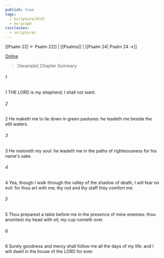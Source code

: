 ```yaml
---
publish: true
tags:
  - Scripture/OldT
  - no-graph
cssclasses:
  - scriptures
---
```

[[Psalm 22| ← Psalm 22]] | [[Psalms]] | [[Psalm 24| Psalm 24 →]]

[Online](https://churchofjesuschrist.org/study/scriptures/ot/ps/23?lang=eng)

>[!example] Chapter Summary
>
###### 1
1 THE LORD is my shepherd; I shall not want.
###### 2
2 He maketh me to lie down in green pastures: he leadeth me beside the still waters.
###### 3
3 He restoreth my soul: he leadeth me in the paths of righteousness for his name's sake.
###### 4
4 Yea, though I walk through the valley of the shadow of death, I will fear no evil: for thou art with me; thy rod and thy staff they comfort me.
###### 5
5 Thou preparest a table before me in the presence of mine enemies: thou anointest my head with oil; my cup runneth over.
###### 6
6 Surely goodness and mercy shall follow me all the days of my life: and I will dwell in the house of the LORD for ever.



